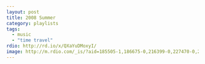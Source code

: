 ```yaml
---
layout: post
title: 2008 Summer
category: playlists
tags:
  - music
  - "time travel"
rdio: http://rd.io/x/QXaYuDMoxyI/
image: http://m.rdio.com/_is/?aid=185505-1,186675-0,216399-0,227470-0,231826-0,232672-0,242238-2,272106-5,332493-0&w=600&h=600
---
```

